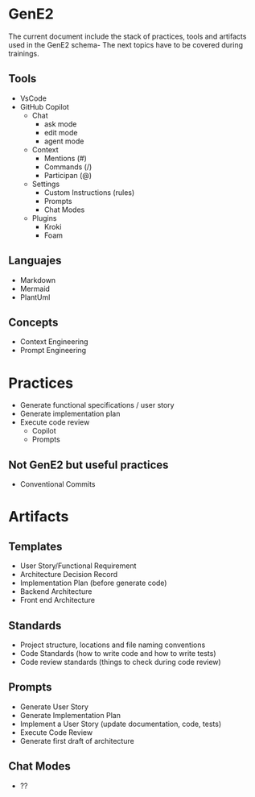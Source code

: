 # GenE2
The current document include the stack of practices, tools and artifacts used in the GenE2 schema- The next topics have to be covered during trainings.

## Tools
- VsCode
- GitHub Copilot
    - Chat
        - ask mode
        - edit mode
        - agent mode
    - Context   
        - Mentions (#)
        - Commands (/)
        - Participan (@)
    - Settings
        - Custom Instructions (rules)
        - Prompts 
        - Chat Modes
    - Plugins
        - Kroki
        - Foam

## Languajes
- Markdown
- Mermaid 
- PlantUml

## Concepts
- Context Engineering
- Prompt Engineering

# Practices
- Generate functional specifications / user story
- Generate implementation plan
- Execute code review
    - Copilot
    - Prompts


## Not GenE2 but useful practices
- Conventional Commits


# Artifacts

## Templates
- User Story/Functional Requirement
- Architecture Decision Record
- Implementation Plan (before generate code)
- Backend Architecture
- Front end Architecture


## Standards
- Project structure, locations and file naming conventions
- Code Standards (how to write code and how to write tests)
- Code review standards (things to check during code review)

## Prompts
- Generate User Story
- Generate Implementation Plan
- Implement a User Story (update documentation, code, tests) 
- Execute Code Review
- Generate first draft of architecture

## Chat Modes
- ??